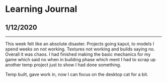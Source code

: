 # Learning Journal

## 1/12/2020

---

This week felt like an absolute disaster. Projects going kaput, to models I spend weeks on not working. Textures not working and builds saying no. Overall it was chaos. I had finished making the basic mechanics for my game which said no when in building phase which ment I had to scrap up another temp project just to show I had done something.

Temp built, gave work in, now I can focus on the desktop cat for a bit.

